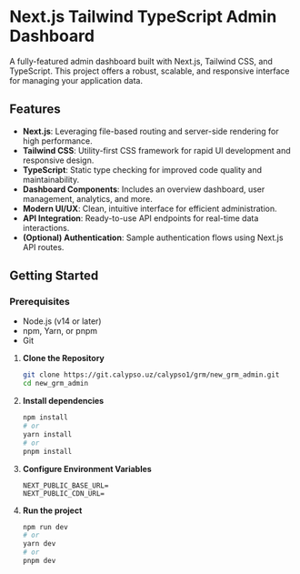# Next.js Tailwind TypeScript Admin Dashboard

A fully-featured admin dashboard built with Next.js, Tailwind CSS, and TypeScript. This project offers a robust, scalable, and responsive interface for managing your application data.

## Features

- **Next.js**: Leveraging file-based routing and server-side rendering for high performance.
- **Tailwind CSS**: Utility-first CSS framework for rapid UI development and responsive design.
- **TypeScript**: Static type checking for improved code quality and maintainability.
- **Dashboard Components**: Includes an overview dashboard, user management, analytics, and more.
- **Modern UI/UX**: Clean, intuitive interface for efficient administration.
- **API Integration**: Ready-to-use API endpoints for real-time data interactions.
- **(Optional) Authentication**: Sample authentication flows using Next.js API routes.

## Getting Started

### Prerequisites

- Node.js (v14 or later)
- npm, Yarn, or pnpm
- Git

1. **Clone the Repository**

   ```bash
   git clone https://git.calypso.uz/calypso1/grm/new_grm_admin.git
   cd new_grm_admin

   ```

2. **Install dependencies**

   ```bash
   npm install
   # or
   yarn install
   # or
   pnpm install
   ```

3. **Configure Environment Variables**

   ```env
   NEXT_PUBLIC_BASE_URL=
   NEXT_PUBLIC_CDN_URL=
   ```

4. **Run the project**

   ```bash
   npm run dev
   # or
   yarn dev
   # or
   pnpm dev
   ```
